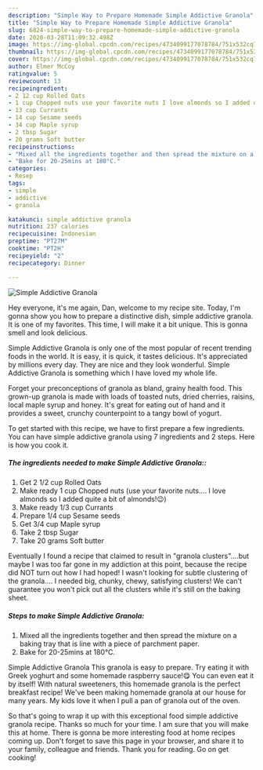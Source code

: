 ```yaml
---
description: "Simple Way to Prepare Homemade Simple Addictive Granola"
title: "Simple Way to Prepare Homemade Simple Addictive Granola"
slug: 6824-simple-way-to-prepare-homemade-simple-addictive-granola
date: 2020-03-28T11:09:32.498Z
image: https://img-global.cpcdn.com/recipes/4734099177078784/751x532cq70/simple-addictive-granola-recipe-main-photo.jpg
thumbnail: https://img-global.cpcdn.com/recipes/4734099177078784/751x532cq70/simple-addictive-granola-recipe-main-photo.jpg
cover: https://img-global.cpcdn.com/recipes/4734099177078784/751x532cq70/simple-addictive-granola-recipe-main-photo.jpg
author: Elmer McCoy
ratingvalue: 5
reviewcount: 13
recipeingredient:
- 2 12 cup Rolled Oats
- 1 cup Chopped nuts use your favorite nuts I love almonds so I added quite a bit of almonds
- 13 cup Currants
- 14 cup Sesame seeds
- 34 cup Maple syrup
- 2 tbsp Sugar
- 20 grams Soft butter
recipeinstructions:
- "Mixed all the ingredients together and then spread the mixture on a baking tray that is line with a piece of parchment paper."
- "Bake for 20-25mins at 180°C."
categories:
- Resep
tags:
- simple
- addictive
- granola

katakunci: simple addictive granola
nutrition: 237 calories
recipecuisine: Indonesian
preptime: "PT27M"
cooktime: "PT2H"
recipeyield: "2"
recipecategory: Dinner

---
```



![Simple Addictive Granola](https://img-global.cpcdn.com/recipes/4734099177078784/751x532cq70/simple-addictive-granola-recipe-main-photo.jpg)

Hey everyone, it's me again, Dan, welcome to my recipe site. Today, I'm gonna show you how to prepare a distinctive dish, simple addictive granola. It is one of my favorites. This time, I will make it a bit unique. This is gonna smell and look delicious.

Simple Addictive Granola is only one of the most popular of recent trending foods in the world. It is easy, it is quick, it tastes delicious. It's appreciated by millions every day. They are nice and they look wonderful. Simple Addictive Granola is something which I have loved my whole life.

Forget your preconceptions of granola as bland, grainy health food. This grown-up granola is made with loads of toasted nuts, dried cherries, raisins, local maple syrup and honey. It&#39;s great for eating out of hand and it provides a sweet, crunchy counterpoint to a tangy bowl of yogurt.


To get started with this recipe, we have to first prepare a few ingredients. You can have simple addictive granola using 7 ingredients and 2 steps. Here is how you cook it.

##### The ingredients needed to make Simple Addictive Granola::

1. Get 2 1/2 cup Rolled Oats
1. Make ready 1 cup Chopped nuts (use your favorite nuts.... I love almonds so I added quite a bit of almonds!😉)
1. Make ready 1/3 cup Currants
1. Prepare 1/4 cup Sesame seeds
1. Get 3/4 cup Maple syrup
1. Take 2 tbsp Sugar
1. Take 20 grams Soft butter


Eventually I found a recipe that claimed to result in &#34;granola clusters&#34;….but maybe I was too far gone in my addiction at this point, because the recipe did NOT turn out how I had hoped! I wasn&#39;t looking for subtle clustering of the granola…. I needed big, chunky, chewy, satisfying clusters! We can&#39;t guarantee you won&#39;t pick out all the clusters while it&#39;s still on the baking sheet. 

##### Steps to make Simple Addictive Granola:

1. Mixed all the ingredients together and then spread the mixture on a baking tray that is line with a piece of parchment paper.
1. Bake for 20-25mins at 180°C.


Simple Addictive Granola This granola is easy to prepare. Try eating it with Greek yoghurt and some homemade raspberry sauce!😋 You can even eat it by itself! With natural sweeteners, this homemade granola is the perfect breakfast recipe! We&#39;ve been making homemade granola at our house for many years. My kids love it when I pull a pan of granola out of the oven. 

So that's going to wrap it up with this exceptional food simple addictive granola recipe. Thanks so much for your time. I am sure that you will make this at home. There is gonna be more interesting food at home recipes coming up. Don't forget to save this page in your browser, and share it to your family, colleague and friends. Thank you for reading. Go on get cooking!
